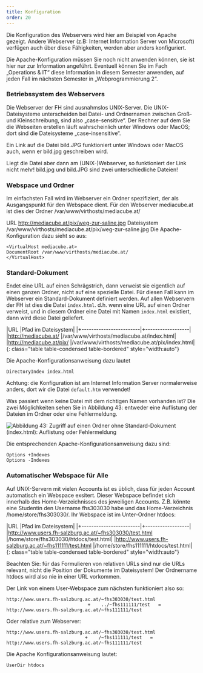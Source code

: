 ```yaml
---
title: Konfiguration
order: 20
---
```


Die Konfiguration des Webservers wird hier am Beispiel von Apache gezeigt. Andere Webserver (z.B: Internet Information Server von Microsoft) verfügen auch über diese Fähigkeiten, werden aber anders konfiguriert.

Die Apache-Konfiguration müssen Sie noch nicht anwenden können, sie ist hier nur zur Information angeführt. Eventuell können Sie im Fach „Operations &amp; IT“ diese Information in diesem Semester anwenden, auf jeden Fall im nächsten Semester in „Webprogrammierung 2“.

### Betriebssystem des Webservers
Die Webserver der FH sind ausnahmslos UNIX-Server. Die UNIX-Dateisysteme unterscheiden bei Datei- und Ordnernamen zwischen Groß- und Kleinschreibung, sind also „case-sensitive“. Der Rechner auf dem Sie die Webseiten erstellen läuft wahrscheinlich unter Windows oder MacOS; dort sind die Dateisysteme „case-insensitive“.

Ein Link auf die Datei bild.JPG funktioniert unter Windows oder MacOS auch, wenn er bild.jpg geschreiben wird.

Liegt die Datei aber dann am (UNIX-)Webserver, so funktioniert der Link nicht mehr! bild.jpg und bild.JPG sind zwei unterschiedliche Dateien!

### Webspace und Ordner
Im einfachsten Fall wird im Webserver ein Ordner spezifiziert, der als Ausgangspunkt für den Webspace dient. Für den Webserver mediacube.at ist dies der Ordner /var/www/virthosts/mediacube.at/

URLhttp://mediacube.at/pix/weg-zur-saline.jpg Dateisystem /var/www/virthosts/mediacube.at/pix/weg-zur-saline.jpgDie Apache-Konfiguration dazu sieht so aus:

    <VirtualHost mediacube.at>
    DocumentRoot /var/www/virthosts/mediacube.at/
    </VirtualHost>

### Standard-Dokument

Endet eine URL auf einen Schrägstrich, dann verweist sie eigentlich auf einen ganzen Ordner, nicht auf eine spezielle Datei. Für diesen Fall kann im Webserver ein Standard-Dokument definiert werden. Auf allen Webservern der FH ist dies die Datei `index.html`.  d.h. wenn eine URL auf einen Ordner verweist, und in diesem Ordner eine Datei mit Namen `index.html`  existiert, dann wird diese Datei geliefert.

|URL                      |Pfad im Dateisystem|
|+------------------------|+------------------|
|http://mediacube.at/     |/var/www/virthosts/mediacube.at/index.html|
|http://mediacube.at/pix/ |/var/www/virthosts/mediacube.at/pix/index.html|
{: class="table table-condensed table-bordered" style="width:auto"}


Die Apache-Konfigurationsanweisung dazu lautet

    DirectoryIndex index.html

Achtung: die Konfiguration ist am Internet Information Server normalerweise anders, dort wir die Datei `default.htm` verwendet!

Was passiert wenn keine Datei mit dem richtigen Namen vorhanden ist? Die zwei Möglichkeiten sehen Sie in Abbildung 43: entweder eine Auflistung der Dateien im Ordner oder eine Fehlermeldung.

![Abbildung 43: Zugriff auf einen Ordner ohne Standard-Dokument (index.html): Auflistung oder Fehlermeldung](/images/apache-directory-index.png)

Die entsprechenden Apache-Konfigurationsanweisung dazu sind:

    Options +Indexes
    Options -Indexes


### Automatischer Webspace für Alle

Auf UNIX-Servern mit vielen Accounts ist es üblich, dass  für jeden Account automatisch ein Webspace exsitert. Dieser Webspace befindet sich innerhalb des Home-Verzeichnisses des jeweiligen Accounts. Z.B. könnte eine Studentin den Username fhs303030 habe und das Home-Verzeichnis /home/store/fhs303030/. Ihr Webspace ist im Unter-Ordner htdocs: 

|URL                      |Pfad im Dateisystem|
|+------------------------|+------------------|
|http://www.users.fh-salzburg.ac.at/~fhs303030/test.html |/home/store/fhs303030/htdocs/test.html|
|http://www.users.fh-salzburg.ac.at/~fhs111111/test.html |/home/store/fhs111111/htdocs/test.html|
{: class="table table-condensed table-bordered" style="width:auto"}

Beachten Sie: für das Formulieren von relativen URLs sind nur die URLs relevant, nicht die Position der Dokumente im Dateisystem! Der Ordnername htdocs wird also nie in einer URL vorkommen.

Der Link von einem User-Webspace zum nächsten funktioniert also so:

    http://www.users.fh-salzburg.ac.at/~fhs303030/test.html   
                                  +    ../~fhs111111/test   =
    http://www.users.fh-salzburg.ac.at/~fhs111111/test

Oder relative zum Webserver:

    http://www.users.fh-salzburg.ac.at/~fhs303030/test.html   
                                 +    /~fhs111111/test   =
    http://www.users.fh-salzburg.ac.at/~fhs111111/test

Die Apache Konfigurationsanweisung lautet:

    UserDir htdocs


